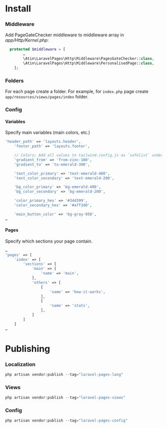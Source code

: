 # Install
### Middleware
Add PageGateChecker middleware to middleware array in *app/Http/Kernel.php*:
```php
  protected $middleware = [
        …
        \Atin\LaravelPages\Http\Middleware\PagesGateChecker::class,
        \Atin\LaravelPages\Http\Middleware\PersonalisedPage::class,
    ];
```

### Folders
For each page create a folder. For example, for ```index.php``` page create ```app/resources/views/pages/index``` folder.

### Config
#### Variables
Specify main variables (main colors, etc.)
```php
'header_path' => 'layouts.header',
    'footer_path' => 'layouts.footer',

    // Colors; Add all values to tailwind.config.js as `safelist` under `module.exports`
    'gradient_from' => 'from-zinc-100',
    'gradient_to' => 'to-emerald-300',

    'text_color_primary' => 'text-emerald-400',
    'text_color_secondary' => 'text-emerald-200',

    'bg_color_primary' => 'bg-emerald-400',
    'bg_color_secondary' => 'bg-emerald-200',

    'color_primary_hex' => '#34d399',
    'color_secondary_hex' => '#a7f3d0',

    'main_button_color' => 'bg-gray-950',
…
```

#### Pages
Specify which sections your page contain.
```php
…
'pages' => [
    'index' => [
        'sections' => [
            'main' => [
                'name' => 'main',
            ],
            'others' => [
                [
                    'name' => 'how-it-works',
                ],
                [
                    'name' => 'stats',
                ],
            ]
        ]
    ]
…
```

# Publishing
### Localization
```php
php artisan vendor:publish --tag="laravel-pages-lang"
```

### Views
```php
php artisan vendor:publish --tag="laravel-pages-views"
```

### Config
```php
php artisan vendor:publish --tag="laravel-pages-config"
```
